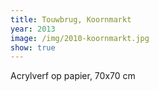 ```yaml
---
title: Touwbrug, Koornmarkt
year: 2013
image: /img/2010-koornmarkt.jpg
show: true
---
```

Acrylverf op papier, 70x70 cm